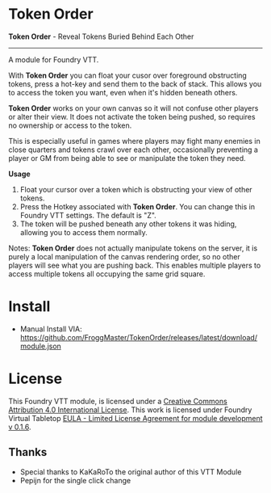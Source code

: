 # Token Order
**Token Order** - Reveal Tokens Buried Behind Each Other
***
A module for Foundry VTT.

With **Token Order** you can float your cusor over foreground obstructing tokens, press a hot-key and send them to the back of stack. This allows you to access the token you want, even when it's hidden beneath others.

**Token Order** works on your own canvas so it will not confuse other players or alter their view. It does not activate the token being pushed, so requires no ownership or access to the token.

This is especially useful in games where players may fight many enemies in close quarters and tokens crawl over each other, occasionally preventing a player or GM from being able to see or manipulate the token they need.

**Usage**
1. Float your cursor over a token which is obstructing your view of other tokens.
2. Press the Hotkey associated with **Token Order**. You can change this in Foundry VTT settings. The default is "Z".  
3. The token will be pushed beneath any other tokens it was hiding, allowing you to access them normally.

Notes: **Token Order** does not actually manipulate tokens on the server, it is purely a local manipulation of the canvas rendering order, so no other players will see what you are pushing back. This enables multiple players to access multiple tokens all occupying the same grid square.

# Install
- Manual Install VIA: https://github.com/FroggMaster/TokenOrder/releases/latest/download/module.json

# License
This Foundry VTT module, is licensed under a [Creative Commons Attribution 4.0 International License](http://creativecommons.org/licenses/by/4.0/).
This work is licensed under Foundry Virtual Tabletop [EULA - Limited License Agreement for module development v 0.1.6](http://foundryvtt.com/pages/license.html).

## Thanks 
- Special thanks to KaKaRoTo the original author of this VTT Module
- Pepijn for the single click change
